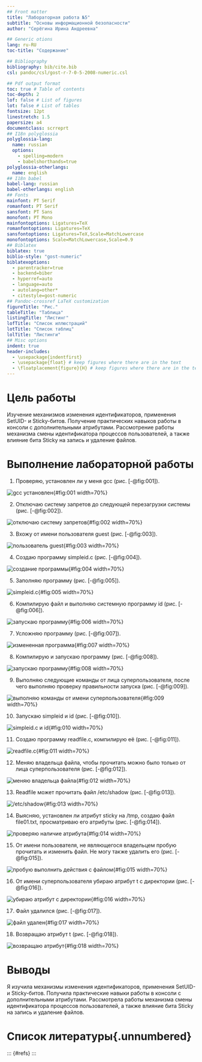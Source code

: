 ```yaml
---
## Front matter
title: "Лабораторная работа №5"
subtitle: "Основы информационной безопасности"
author: "Серёгина Ирина Андреевна"

## Generic otions
lang: ru-RU
toc-title: "Содержание"

## Bibliography
bibliography: bib/cite.bib
csl: pandoc/csl/gost-r-7-0-5-2008-numeric.csl

## Pdf output format
toc: true # Table of contents
toc-depth: 2
lof: false # List of figures
lot: false # List of tables
fontsize: 12pt
linestretch: 1.5
papersize: a4
documentclass: scrreprt
## I18n polyglossia
polyglossia-lang:
  name: russian
  options:
	- spelling=modern
	- babelshorthands=true
polyglossia-otherlangs:
  name: english
## I18n babel
babel-lang: russian
babel-otherlangs: english
## Fonts
mainfont: PT Serif
romanfont: PT Serif
sansfont: PT Sans
monofont: PT Mono
mainfontoptions: Ligatures=TeX
romanfontoptions: Ligatures=TeX
sansfontoptions: Ligatures=TeX,Scale=MatchLowercase
monofontoptions: Scale=MatchLowercase,Scale=0.9
## Biblatex
biblatex: true
biblio-style: "gost-numeric"
biblatexoptions:
  - parentracker=true
  - backend=biber
  - hyperref=auto
  - language=auto
  - autolang=other*
  - citestyle=gost-numeric
## Pandoc-crossref LaTeX customization
figureTitle: "Рис."
tableTitle: "Таблица"
listingTitle: "Листинг"
lofTitle: "Список иллюстраций"
lotTitle: "Список таблиц"
lolTitle: "Листинги"
## Misc options
indent: true
header-includes:
  - \usepackage{indentfirst}
  - \usepackage{float} # keep figures where there are in the text
  - \floatplacement{figure}{H} # keep figures where there are in the text
---
```


# Цель работы

Изучение механизмов изменения идентификаторов, применения
SetUID- и Sticky-битов. Получение практических навыков работы в консоли с дополнительными атрибутами. Рассмотрение работы механизма
смены идентификатора процессов пользователей, а также влияние бита
Sticky на запись и удаление файлов.

# Выполнение лабораторной работы

1. Проверяю, установлен ли у меня gcc (рис. [-@fig:001]).

![gcc установлен](image/1.jpg){#fig:001 width=70%}

2. Отключаю систему запретов до следующей перезагрузки системы (рис. [-@fig:002]).

![отключаю систему запретов](image/2.jpg){#fig:002 width=70%}

3. Вхожу от имени пользователя guest (рис. [-@fig:003]).

![пользователь guest](image/3.jpg){#fig:003 width=70%}

4. Создаю программу simpleid.c (рис. [-@fig:004]).

![создание программы](image/4.jpg){#fig:004 width=70%}

5. Заполняю программу (рис. [-@fig:005]).

![simpleid.c](image/5.jpg){#fig:005 width=70%}

6. Компилирую файл и выполняю системную программу id (рис. [-@fig:006]).

![запускаю программу](image/6.jpg){#fig:006 width=70%}

7. Усложняю программу (рис. [-@fig:007]).

![измененная программа](image/7.jpg){#fig:007 width=70%}

8. Компилирую и запускаю программу (рис. [-@fig:008]).

![запускаю программу](image/8.jpg){#fig:008 width=70%}

9. Выполняю следующие команды от лица суперпользователя, после чего выполняю проверку правильности запуска (рис. [-@fig:009]).

![выполняю команды от имени суперпользователя](image/9.jpg){#fig:009 width=70%}

10. Запускаю simpleid и id (рис. [-@fig:010]).

![simpleid.c и id](image/10.jpg){#fig:010 width=70%}

11. Создаю программу readfile.c, компилирую её (рис. [-@fig:011]).

![readfile.c](image/11.jpg){#fig:011 width=70%}

12. Меняю владельца файла, чтобы прочитать можно было только от лица суперпользователя (рис. [-@fig:012]).

![меняю владельца файла](image/12.jpg){#fig:012 width=70%}

13. Readfile может прочитать файл /etc/shadow (рис. [-@fig:013]).

![/etc/shadow](image/13.jpg){#fig:013 width=70%}

14. Выясняю, установлен ли атрибут sticky на /tmp, создаю файл file01.txt, просматриваю его атрибуты (рис. [-@fig:014]).

![проверяю наличие атрибута](image/14.jpg){#fig:014 width=70%}

15. От имени пользователя, не являющегося владельцем пробую прочитать и изменить файл. Не могу также удалить его (рис. [-@fig:015]).

![пробую выполнить действия с файлом](image/15.jpg){#fig:015 width=70%}

16. От имени суперпользователя убираю атрибут t с директории (рис. [-@fig:016]).

![убираю атрибут с директории](image/16.jpg){#fig:016 width=70%}

17. Файл удалился (рис. [-@fig:017]).

![файл удален](image/17.jpg){#fig:017 width=70%}

18. Возвращаю атрибут t (рис. [-@fig:018]).

![возвращаю атрибут](image/18.jpg){#fig:018 width=70%}

# Выводы

Я изучила механизмы изменения идентификаторов, применения
SetUID- и Sticky-битов. Получила практические навыки работы в консоли с дополнительными атрибутами. Рассмотрела работы механизма
смены идентификатора процессов пользователей, а также влияние бита
Sticky на запись и удаление файлов.

# Список литературы{.unnumbered}

::: {#refs}
:::
